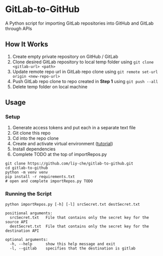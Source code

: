 # GitLab-to-GitHub
A Python script for importing GitLab repositories into GitHub and GitLab through APIs

## How It Works
1. Create empty private repository on GitHub / GitLab
2. Clone desired GitLab repository to local temp folder using `git clone <gitlab-url> <path>`
3. Update remote repo url in GitLab repo clone using `git remote set-url origin <new-repo-url>`
4. Push GitLab repo clone to repo created in **Step 1** using `git push --all`
5. Delete temp folder on local machine

## Usage

### Setup
1. Generate access tokens and put each in a separate text file
2. Git clone this repo
3. Cd into the repo clone
4. Create and activate virtual environment ([tutorial](https://python.land/virtual-environments/virtualenv))
5. Install dependencies
6. Complete TODO at the top of importRepos.py
```
git clone https://github.com/liy-che/gitlab-to-github.git
cd gitlab-to-github
python -m venv venv
pip install -r requirements.txt
# open and complete importRepos.py TODO
```

### Running the Script
```
python importRepos.py [-h] [-l] srcSecret.txt destSecret.txt

positional arguments:
  srcSecret.txt   File that contains only the secret key for the source API
  destSecret.txt  File that contains only the secret key for the destination API

optional arguments:
  -h, --help      show this help message and exit
  -l, --gitlab    specifies that the destination is gitlab
```
